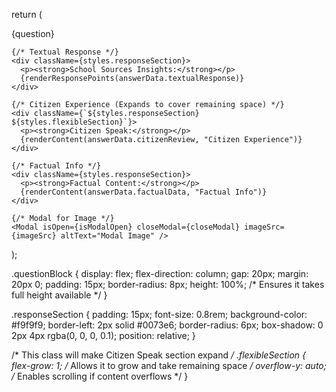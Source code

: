 return (
  <div className={styles.questionBlock}>
    <div className={styles.question}>{question}</div>

    {/* Textual Response */}
    <div className={styles.responseSection}>
      <p><strong>School Sources Insights:</strong></p>
      {renderResponsePoints(answerData.textualResponse)}
    </div>

    {/* Citizen Experience (Expands to cover remaining space) */}
    <div className={`${styles.responseSection} ${styles.flexibleSection}`}>
      <p><strong>Citizen Speak:</strong></p>
      {renderContent(answerData.citizenReview, "Citizen Experience")}
    </div>

    {/* Factual Info */}
    <div className={styles.responseSection}>
      <p><strong>Factual Content:</strong></p>
      {renderContent(answerData.factualData, "Factual Info")}
    </div>

    {/* Modal for Image */}
    <Modal isOpen={isModalOpen} closeModal={closeModal} imageSrc={imageSrc} altText="Modal Image" />
  </div>
);



.questionBlock {
  display: flex;
  flex-direction: column;
  gap: 20px;
  margin: 20px 0;
  padding: 15px;
  border-radius: 8px;
  height: 100%; /* Ensures it takes full height available */
}

.responseSection {
  padding: 15px;
  font-size: 0.8rem;
  background-color: #f9f9f9;
  border-left: 2px solid #0073e6;
  border-radius: 6px;
  box-shadow: 0 2px 4px rgba(0, 0, 0, 0.1);
  position: relative;
}

/* This class will make Citizen Speak section expand */
.flexibleSection {
  flex-grow: 1; /* Allows it to grow and take remaining space */
  overflow-y: auto; /* Enables scrolling if content overflows */
}
